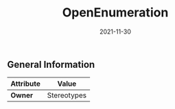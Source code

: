 ﻿---
title: OpenEnumeration
toc: false
type: specs
date: "2021-11-30"
draft: false
specification: VEC
version: 2.0.0-rc1
documentType: "Recommendation"
elementType: Class
classes:
  - OpenEnumeration
menu_name: vec-2.0.0-rc1
---


## General Information

| Attribute               | Value |
|-------------------------|-------|
| **Owner**               | Stereotypes |
